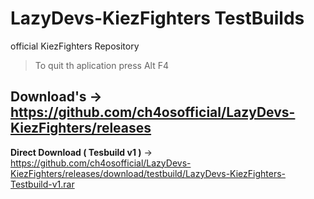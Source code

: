 # LazyDevs-KiezFighters TestBuilds
official KiezFighters Repository

> To quit th aplication press Alt F4

## Download's -> https://github.com/ch4osofficial/LazyDevs-KiezFighters/releases

**Direct Download ( Tesbuild v1 )** -> https://github.com/ch4osofficial/LazyDevs-KiezFighters/releases/download/testbuild/LazyDevs-KiezFighters-Testbuild-v1.rar
